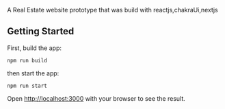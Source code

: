  A Real Estate website prototype that was build with reactjs,chakraUi,nextjs 

## Getting Started

First, build the app:

```
npm run build
```
then start the app:
```
npm run start
```

Open [http://localhost:3000](http://localhost:3000) with your browser to see the result.


